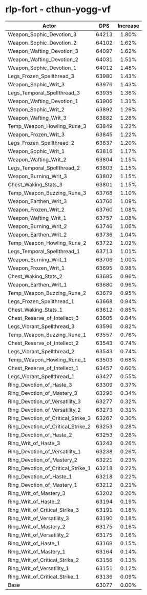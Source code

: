 # rlp-fort - cthun-yogg-vf
| Actor | DPS | Increase |
|---|:---:|:---:|
|Weapon_Sophic_Devotion_3|64213|1.80%|
|Weapon_Sophic_Devotion_2|64102|1.62%|
|Weapon_Wafting_Devotion_3|64097|1.62%|
|Weapon_Wafting_Devotion_2|64031|1.51%|
|Weapon_Sophic_Devotion_1|64012|1.48%|
|Legs_Frozen_Spellthread_3|63980|1.43%|
|Weapon_Sophic_Writ_3|63976|1.43%|
|Legs_Temporal_Spellthread_3|63935|1.36%|
|Weapon_Wafting_Devotion_1|63906|1.31%|
|Weapon_Sophic_Writ_2|63892|1.29%|
|Weapon_Wafting_Writ_3|63882|1.28%|
|Temp_Weapon_Howling_Rune_3|63849|1.22%|
|Weapon_Frozen_Writ_3|63845|1.22%|
|Legs_Frozen_Spellthread_2|63837|1.20%|
|Weapon_Sophic_Writ_1|63816|1.17%|
|Weapon_Wafting_Writ_2|63804|1.15%|
|Legs_Temporal_Spellthread_2|63803|1.15%|
|Weapon_Burning_Writ_3|63802|1.15%|
|Chest_Waking_Stats_3|63801|1.15%|
|Temp_Weapon_Buzzing_Rune_3|63768|1.10%|
|Weapon_Earthen_Writ_3|63766|1.09%|
|Weapon_Frozen_Writ_2|63760|1.08%|
|Weapon_Wafting_Writ_1|63757|1.08%|
|Weapon_Burning_Writ_2|63746|1.06%|
|Weapon_Earthen_Writ_2|63736|1.04%|
|Temp_Weapon_Howling_Rune_2|63722|1.02%|
|Legs_Temporal_Spellthread_1|63713|1.01%|
|Weapon_Burning_Writ_1|63706|1.00%|
|Weapon_Frozen_Writ_1|63695|0.98%|
|Chest_Waking_Stats_2|63685|0.96%|
|Weapon_Earthen_Writ_1|63680|0.96%|
|Temp_Weapon_Buzzing_Rune_2|63679|0.95%|
|Legs_Frozen_Spellthread_1|63668|0.94%|
|Chest_Waking_Stats_1|63612|0.85%|
|Chest_Reserve_of_Intellect_3|63605|0.84%|
|Legs_Vibrant_Spellthread_3|63596|0.82%|
|Temp_Weapon_Buzzing_Rune_1|63557|0.76%|
|Chest_Reserve_of_Intellect_2|63543|0.74%|
|Legs_Vibrant_Spellthread_2|63543|0.74%|
|Temp_Weapon_Howling_Rune_1|63503|0.68%|
|Chest_Reserve_of_Intellect_1|63457|0.60%|
|Legs_Vibrant_Spellthread_1|63427|0.55%|
|Ring_Devotion_of_Haste_3|63309|0.37%|
|Ring_Devotion_of_Mastery_3|63290|0.34%|
|Ring_Devotion_of_Versatility_3|63277|0.32%|
|Ring_Devotion_of_Versatility_2|63273|0.31%|
|Ring_Devotion_of_Critical_Strike_3|63267|0.30%|
|Ring_Devotion_of_Critical_Strike_2|63253|0.28%|
|Ring_Devotion_of_Haste_2|63253|0.28%|
|Ring_Writ_of_Haste_3|63243|0.26%|
|Ring_Devotion_of_Versatility_1|63238|0.26%|
|Ring_Devotion_of_Mastery_2|63221|0.23%|
|Ring_Devotion_of_Critical_Strike_1|63218|0.22%|
|Ring_Devotion_of_Haste_1|63218|0.22%|
|Ring_Devotion_of_Mastery_1|63212|0.21%|
|Ring_Writ_of_Mastery_3|63202|0.20%|
|Ring_Writ_of_Haste_2|63194|0.19%|
|Ring_Writ_of_Critical_Strike_3|63191|0.18%|
|Ring_Writ_of_Versatility_3|63190|0.18%|
|Ring_Writ_of_Mastery_2|63175|0.16%|
|Ring_Writ_of_Versatility_2|63175|0.16%|
|Ring_Writ_of_Haste_1|63169|0.15%|
|Ring_Writ_of_Mastery_1|63164|0.14%|
|Ring_Writ_of_Critical_Strike_2|63156|0.13%|
|Ring_Writ_of_Versatility_1|63151|0.12%|
|Ring_Writ_of_Critical_Strike_1|63136|0.09%|
|Base|63077|0.00%|
